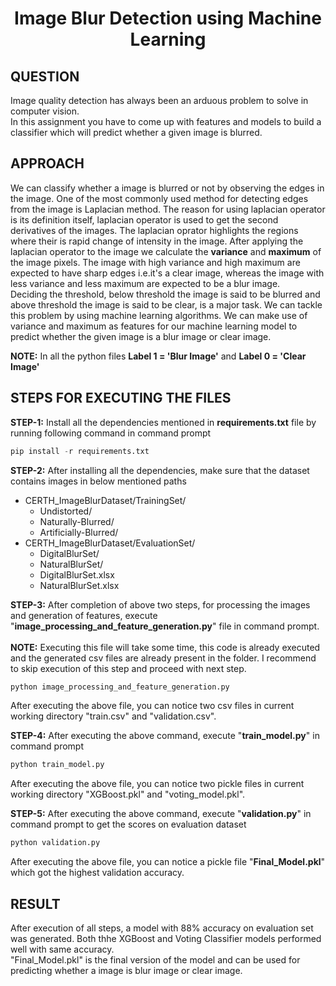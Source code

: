 <div align="center">

# Image Blur Detection using Machine Learning
</div>

## QUESTION
Image quality detection has always been an arduous problem to solve in
computer vision.<br>
In this assignment you have to come up with features and models to build a classifier which will predict whether a given image is blurred.

## APPROACH
We can classify whether a image is blurred or not by observing the edges in the image. One of the most commonly used method for detecting edges from the image is Laplacian method. The reason for using laplacian operator is its definition itself, laplacian operator is used to get the second derivatives of the images. The laplacian oprator highlights the regions where their is rapid change of intensity in the image. After applying the laplacian operator to the image we calculate the <b>variance</b> and <b>maximum</b> of the image pixels. The image with high variance and high maximum are expected to have sharp edges i.e.it's a clear image, whereas the image with less variance and less maximum are expected to be a blur image.<br>
Deciding the threshold, below threshold the image is said to be blurred and above threshold the image is said to be clear, is a major task. We can tackle this problem by using machine learning algorithms. We can make use of variance and maximum as features for our machine learning model to predict whether the given image is a blur image or clear image.

**NOTE:** In all the python files <b>Label 1 = 'Blur Image'</b> and <b>Label 0 = 'Clear Image'</b>

## STEPS FOR EXECUTING THE FILES

<b>STEP-1:</b> Install all the dependencies mentioned in <b>requirements.txt</b> file by running following command in command prompt<br>

```python
pip install -r requirements.txt
```

<b>STEP-2:</b> After installing all the dependencies, make sure that the dataset contains images in below mentioned paths<br>
<ul>
  <li>CERTH_ImageBlurDataset/TrainingSet/<br>
    <ul>
      <li>Undistorted/</li>
      <li>Naturally-Blurred/</li>
      <li>Artificially-Blurred/</li>
    </ul>
  </li>
  <li>CERTH_ImageBlurDataset/EvaluationSet/ <br>
    <ul>
      <li>DigitalBlurSet/</li>
      <li>NaturalBlurSet/</li>
      <li>DigitalBlurSet.xlsx</li>
      <li>NaturalBlurSet.xlsx</li>
    </ul
  </li>
</ul>

<b>STEP-3:</b> After completion of above two steps, for processing the images and generation of features, execute "<b>image_processing_and_feature_generation.py</b>" file in command prompt.<br><br>
**NOTE:** Executing this file will take some time, this code is already executed and the generated csv files are already present in the folder. I recommend to skip execution of this step and proceed with next step.

```python
python image_processing_and_feature_generation.py
```
After executing the above file, you can notice two csv files in current working directory "train.csv" and "validation.csv".

<b>STEP-4:</b> After executing the above command, execute "<b>train_model.py</b>" in command prompt<br>

```python
python train_model.py
```
After executing the above file, you can notice two pickle files in current working directory "XGBoost.pkl" and "voting_model.pkl".

<b>STEP-5:</b> After executing the above command, execute "<b>validation.py</b>" in command prompt to get the scores on evaluation dataset<br>

```python
python validation.py
```
After executing the above file, you can notice a pickle file "<b>Final_Model.pkl</b>" which got the highest validation accuracy.

## RESULT
After execution of all steps, a model with 88% accuracy on evaluation set was generated. Both thhe XGBoost and Voting Classifier models performed well with same accuracy.<br>
"Final_Model.pkl" is the final version of the model and can be used for predicting whether a image is blur image or clear image.
